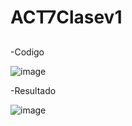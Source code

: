 # ACT7Clasev1
##

-Codigo

![image](https://github.com/user-attachments/assets/7a4d4967-00ad-4b98-a65a-fc2d82ef3bac)

-Resultado

![image](https://github.com/user-attachments/assets/b9c71e8d-ad6b-4bbb-be8d-5e1fc93fb827)
